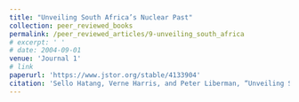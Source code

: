 ```yaml
---
title: "Unveiling South Africa’s Nuclear Past"
collection: peer_reviewed_books
permalink: /peer_reviewed_articles/9-unveiling_south_africa
# excerpt: ' '
# date: 2004-09-01
venue: 'Journal 1'
# link
paperurl: 'https://www.jstor.org/stable/4133904' 
citation: 'Sello Hatang, Verne Harris, and Peter Liberman, “Unveiling South Africa’s Nuclear Past,” Journal of Southern African Studies, Vol. 30, No. 3 (Autumn 2004): 457–75.'
---
```


<!-- [Download paper here](http://academicpages.github.io/files/paper1.pdf) -->

<!-- Recommended citation: Your Name, You. (2009). "Paper Title Number 1." <i>Journal 1</i>. 1(1). -->
